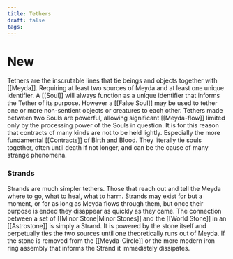 ```yaml
---
title: Tethers
draft: false
tags:
---
```

# New
Tethers are the inscrutable lines that tie beings and objects together with [[Meyda]]. Requiring at least two sources of Meyda and at least one unique identifier. A [[Soul]] will always function as a unique identifier that informs the Tether of its purpose. However a [[False Soul]] may be used to tether one or more non-sentient objects or creatures to each other. Tethers made between two Souls are powerful, allowing significant [[Meyda-flow]] limited only by the processing power of the Souls in question. It is for this reason that contracts of many kinds are not to be held lightly. Especially the more fundamental [[Contracts]] of Birth and Blood. They literally tie souls together, often until death if not longer, and can be the cause of many strange phenomena. 
### Strands
Strands are much simpler tethers. Those that reach out and tell the Meyda where to go, what to heal, what to harm. Strands may exist for but a moment, or for as long as Meyda flows through them, but once their purpose is ended they disappear as quickly as they came. The connection between a set of [[Minor Stone|Minor Stones]] and the [[World Stone]] in an [[Astrostone]] is simply a Strand. It is powered by the stone itself and perpetually ties the two sources until one theoretically runs out of Meyda. If the stone is removed from the [[Meyda-Circle]] or the more modern iron ring assembly that informs the Strand it immediately dissipates.